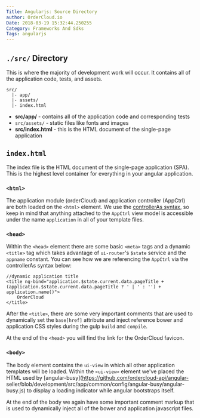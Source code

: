```yaml
---
Title: Angularjs: Source Directory
author: OrderCloud.io 
Date: 2018-03-19 15:32:44.250255
Category: Frameworks And Sdks
Tags: angularjs
---
```



## `./src/` Directory

This is where the majority of development work will occur. It contains all of
the application code, tests, and assets.

    
    
    src/
      |- app/
      |- assets/
      |- index.html

  

  * **src/app/** \- contains all of the application code and corresponding tests
  * `src/assets/` \- static files like fonts and images
  * **src/index.html** \- this is the HTML document of the single-page application

## `index.html`

The index file is the HTML document of the single-page application (SPA). This
is the highest level container for everything in your angular application.

### `<html>`

The application module (orderCloud) and application controller (AppCtrl) are
both loaded on the `<html>` element. We use the [controllerAs
syntax](https://toddmotto.com/digging-into-angulars-controller-as-syntax/), so
keep in mind that anything attached to the `AppCtrl` view model is accessible
under the name `application` in all of your template files.

### `<head>`

Within the `<head>` element there are some basic `<meta>` tags and a dynamic
`<title>` tag which takes advantage of `ui-router`'s `$state` service and the
`appname` constant. You can see how we are referencing the `AppCtrl` via the
controllerAs syntax below:

    
    
    //dynamic application title
    <title ng-bind="application.$state.current.data.pageTitle + (application.$state.current.data.pageTitle ? ' | ' : '') + application.name()">
        OrderCloud
    </title>
    

After the `<title>`, there are some very important comments that are used to
dynamically set the `base[href]` attribute and inject reference bower and
application CSS styles during the gulp `build` and `compile`.

At the end of the `<head>` you will find the link for the OrderCloud favicon.

### `<body>`

The body element contains the `ui-view` in which all other application
templates will be loaded. Within the `<ui-view>` element we've placed the HTML
used by [angular-busy](https://github.com/ordercloud-api/angular-
seller/blob/development/src/app/common/config/angular-busy/angular-busy.js) to
display a loading indicator while angular bootstraps itself.

At the end of the body we again have some important comment markup that is
used to dynamically inject all of the bower and application javascript files.

